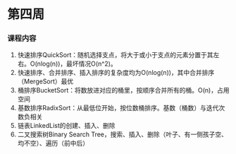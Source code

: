 # 第四周



### 课程内容

1. 快速排序QuickSort：随机选择支点，将大于或小于支点的元素分置于其左右。O(nlog(n))，最坏情况O(n^2)。
2. 快速排序、合并排序、插入排序的复杂度均为O(nlog(n))，其中合并排序（MergeSort）最优
3. 桶排序BucketSort：将数放进对应的桶里，按顺序合并所有的桶。O(n)，占用空间
4. 基数排序RadixSort：从最低位开始，按位数桶排序。基数（桶数）与迭代次数负相关
5. 链表LinkedList的创建、插入、删除
6. 二叉搜索树Binary Search Tree，搜索、插入、删除（叶子、有一侧孩子空、均不空）、遍历（前中后）

